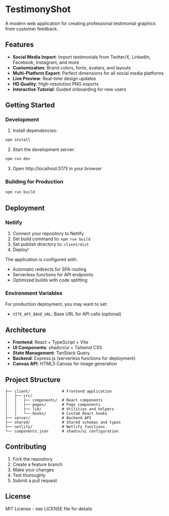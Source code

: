 # TestimonyShot

A modern web application for creating professional testimonial graphics from customer feedback.

## Features

- **Social Media Import**: Import testimonials from Twitter/X, LinkedIn, Facebook, Instagram, and more
- **Customization**: Brand colors, fonts, avatars, and layouts
- **Multi-Platform Export**: Perfect dimensions for all social media platforms
- **Live Preview**: Real-time design updates
- **HD Quality**: High-resolution PNG exports
- **Interactive Tutorial**: Guided onboarding for new users

## Getting Started

### Development

1. Install dependencies:
```bash
npm install
```

2. Start the development server:
```bash
npm run dev
```

3. Open http://localhost:5173 in your browser

### Building for Production

```bash
npm run build
```

## Deployment

### Netlify

1. Connect your repository to Netlify
2. Set build command to: `npm run build`
3. Set publish directory to: `client/dist`
4. Deploy!

The application is configured with:
- Automatic redirects for SPA routing
- Serverless functions for API endpoints
- Optimized builds with code splitting

### Environment Variables

For production deployment, you may want to set:
- `VITE_API_BASE_URL`: Base URL for API calls (optional)

## Architecture

- **Frontend**: React + TypeScript + Vite
- **UI Components**: shadcn/ui + Tailwind CSS
- **State Management**: TanStack Query
- **Backend**: Express.js (serverless functions for deployment)
- **Canvas API**: HTML5 Canvas for image generation

## Project Structure

```
├── client/              # Frontend application
│   ├── src/
│   │   ├── components/  # React components
│   │   ├── pages/       # Page components
│   │   ├── lib/         # Utilities and helpers
│   │   └── hooks/       # Custom React hooks
├── server/              # Backend API
├── shared/              # Shared schemas and types
├── netlify/             # Netlify functions
└── components.json      # shadcn/ui configuration
```

## Contributing

1. Fork the repository
2. Create a feature branch
3. Make your changes
4. Test thoroughly
5. Submit a pull request

## License

MIT License - see LICENSE file for details